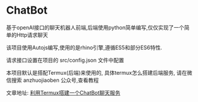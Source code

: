 # ChatBot
基于openAI接口的聊天机器人前端,后端使用python简单编写,仅仅实现了一个简单的Http请求聊天

该项目使用Autojs编写,使用的是rhino引擎,遵循ES5和部分ES6特性.

请求接口设置在项目的 src/config.json 文件中配置

本项目默认是搭配Termux(后端)来使用的, 具体termux怎么搭建后端服务, 请在微信搜索 anzhuojiaoben 公众号,查看教程

文章地址: [利用Termux搭建一个ChatBot聊天服务](https://mp.weixin.qq.com/s/D6jwkHixgdu84woBE6xGjQ)

